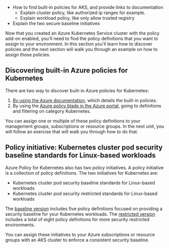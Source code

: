 - How to find built-in policies for AKS, and provide links to documentation
    - Explain cluster policy, like authorized ip ranges for example.
    - Explain workload policy, like only allow trusted registry
- Explain the two secure baseline initiatives

Now that you created an Azure Kubernetes Service cluster with the policy add-on enabled, you'll need to find the policy definitions that you want to assign to your environment. In this section you'll learn how to discover policies and the next section will walk you through an example on how to assign those policies.

## Discovering built-in Azure policies for Kubernetes

There are two way to discover built-in Azure policies for Kubernetes:

1. [By using the Azure documentation](/azure/governance/policy/samples/built-in-policies), which details the built-in policies.
2. By using the [Azure policy blade in the Azure portal](https://portal.azure.com/#blade/Microsoft_Azure_Policy/PolicyMenuBlade/Definitions), going to definitions and filtering on category Kubernetes.

You can assign one or multiple of these policy definitions to your management groups, subscriptions or resource groups. In the next unit, you will follow an exercise that will walk you through how to do that.

## Policy initiative: Kubernetes cluster pod security baseline standards for Linux-based workloads

Azure Policy for Kubernetes also has two policy initiatives. A policy initiative is a collection of policy definitions. The two initiatives for Kubernetes are:

- Kubernetes cluster pod security baseline standards for Linux-based workloads
- Kubernetes cluster pod security restricted standards for Linux-based workloads

The [baseline version](https://github.com/Azure/azure-policy/blob/master/built-in-policies/policySetDefinitions/Kubernetes/Kubernetes_PSPBaselineStandard.json) includes five policy definitions focused on providing a security baseline for your Kubernetes workloads. The [restricted version](https://github.com/Azure/azure-policy/blob/master/built-in-policies/policySetDefinitions/Kubernetes/Kubernetes_PSPRestrictedStandard.json) includes a total of eight policy definitions for more security restricted environments. 

You can assign these initiatives to your Azure subscriptions or resource groups with an AKS cluster to enforce a consistent security baseline.
